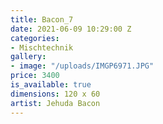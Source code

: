 ```yaml
---
title: Bacon_7
date: 2021-06-09 10:29:00 Z
categories:
- Mischtechnik
gallery:
- image: "/uploads/IMGP6971.JPG"
price: 3400
is_available: true
dimensions: 120 x 60
artist: Jehuda Bacon
---
```


